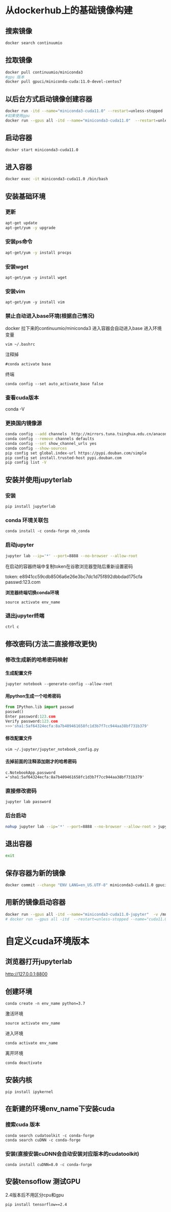 # 从dockerhub上的基础镜像构建
## 搜索镜像

```bash
docker search continuumio
```

## 拉取镜像

```bash
docker pull continuumio/miniconda3
#gpu 版本
docker pull gpuci/miniconda-cuda:11.0-devel-centos7
```

## 以后台方式启动镜像创建容器

```bash
docker run -itd --name="miniconda3-cuda11.0" --restart=unless-stopped  -p 8800:8888 continuumio/miniconda3
#如果使用gpu
docker run --gpus all -itd --name="miniconda3-cuda11.0"  --restart=unless-stopped -v /data/user/Zhangnan:/mnt -p 8802:8888 gpuci/miniconda-cuda:11.0-centos7

```
## 启动容器

```bash
docker start miniconda3-cuda11.0
```

## 进入容器

```bash
docker exec -it miniconda3-cuda11.0 /bin/bash
```

## 安装基础环境
### 更新

```bash
apt-get update
apt-get/yum -y upgrade
```

### 安装ps命令

```bash
apt-get/yum -y install procps
```

### 安装wget
```
apt-get/yum -y install wget
```

### 安装vim
```
apt-get/yum -y install vim 
```

### 禁止自动进入base环境(根据自己情况)
docker 拉下来的continuumio/miniconda3 进入容器会自动进入base
进入环境变量
```
vim ~/.bashrc
```
注释掉
```
#conda activate base
```
终端
```
conda config --set auto_activate_base false
```
### 查看cuda版本
conda -V
### 更换国内镜像源

```bash
conda config --add channels  http://mirrors.tuna.tsinghua.edu.cn/anaconda/pkgs/main/
conda config --remove channels defaults
conda config --set show_channel_urls yes
conda config --show-sources
pip config set global.index-url https://pypi.douban.com/simple 
pip config set install.trusted-host pypi.douban.com
pip config list -V
```

## 安装并使用jupyterlab
### 安装
 
```
pip install jupyterlab
```
### conda 环境关联包
```
conda install -c conda-forge nb_conda
```

### 启动jupyter

```bash
jupyter lab --ip='*' --port=8888 --no-browser --allow-root
```

在启动的容器终端中复制token在谷歌浏览器登陆后重新设置密码

token: e8941cc59cdb8506a6e26e3bc7dc1d75f892dbbdad175cfa
passwd:123.com

**浏览器终端切换conda环境**
```
source activate env_name
```
### 退出jupyter终端

```bash
ctrl c
```

## 修改密码(方法二直接修改更快)
### 修改生成新的哈希密码映射

#### 生成配置文件

```
jupyter notebook --generate-config --allow-root
```

#### 用python生成一个哈希密码

```python
from IPython.lib import passwd
passwd()
Enter password:123.com
Verify password:123.com
>>>'sha1:5af64324ecfa:8a7b409461658fc1d3b7f7cc944aa38bf731b379'
```
#### 修改配置文件

```bash
vim ~/.jupyter/jupyter_notebook_config.py
```

#### 去掉前面的注释添加刚才的哈希密码

```vim
c.NotebookApp.password ='sha1:5af64324ecfa:8a7b409461658fc1d3b7f7cc944aa38bf731b379'
```

### 直接修改密码
```
jupyter lab password
```

### 后台启动

```bash
nohup jupyter lab --ip='*' --port=8888 --no-browser --allow-root > jupyterLab.log 2>&1 &
```

## 退出容器

```bash
exit
```

## 保存容器为新的镜像

```bash
docker commit --change "ENV LANG=en_US.UTF-8" miniconda3-cuda11.0 gpuci/miniconda-cuda:11.0-centos7-jupyter
```


## 用新的镜像启动容器
```bash
docker run --gpus all -itd --name="miniconda3-cuda11.0-jupyter"  -v /mnt/e/project:/mnt -p 8801:8888 gpuci/miniconda-cuda:11.0-centos7.9-jupyter 
# docker run --gpus all -itd  --restart=unless-stopped --name="cuda11.0-miniconda3-jupyter"  -v /mnt/e/project:/mnt -p 8801:8888 gpuci/miniconda-cuda:11.0-centos7-jupyter su root -c "jupyter lab  --ip='*' --port=8888 --no-browser --allow-root"
```

# 自定义cuda环境版本
## 浏览器打开jupyterlab
http://127.0.0.1:8800

## 创建环境
```
conda create -n env_name python=3.7
```
激活环境
```
source activate env_name
```
进入环境
```
conda activate env_name
```
离开环境
```
conda deactivate
```

## 安装内核
```
pip install ipykernel
```

## 在新建的环境env_name下安装cuda 
### 搜索cuda 版本
```
conda search cudatoolkit -c conda-forge
conda search cuDNN -c conda-forge
```
### 安装(直接安装cuDNN会自动安装对应版本的cudatoolkit)
```
conda install cuDNN=8.0 -c conda-forge
```
## 安装tensoflow 测试GPU
2.4版本后不用区分cpu和gpu
```
pip install tensorflow==2.4
```